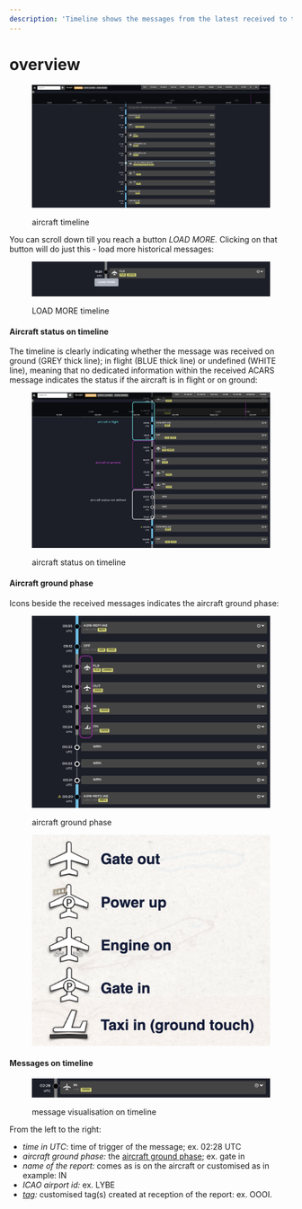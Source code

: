 ```yaml
---
description: 'Timeline shows the messages from the latest received to the oldest:'
---
```


# overview

<figure><img src="../../../.gitbook/assets/Screenshot 2023-08-02 at 10.13.48.png" alt=""><figcaption><p>aircraft timeline</p></figcaption></figure>

You can scroll down till you reach a button _LOAD MORE._ Clicking on that button will do just this - load more historical messages:

<figure><img src="../../../.gitbook/assets/Screenshot 2023-08-02 at 10.23.09.png" alt=""><figcaption><p>LOAD MORE timeline</p></figcaption></figure>

#### Aircraft status on timeline

The timeline is clearly indicating whether the message was received on ground (GREY thick line); in flight (BLUE thick line) or undefined (WHITE line), meaning that no dedicated information within the received ACARS message indicates the status if the aircraft is in flight or on ground:

<figure><img src="../../../.gitbook/assets/Screenshot 2023-08-02 at 10.34.35.png" alt=""><figcaption><p>aircraft status on timeline</p></figcaption></figure>

#### Aircraft ground phase

Icons beside the received messages indicates the aircraft ground phase:

<div>

<figure><img src="../../../.gitbook/assets/Screenshot 2023-08-02 at 10.41.39.png" alt=""><figcaption><p>aircraft ground phase</p></figcaption></figure>

 

<figure><img src="../../../.gitbook/assets/Screenshot 2023-08-02 at 10.44.03.png" alt=""><figcaption></figcaption></figure>

</div>

#### Messages on timeline

<figure><img src="../../../.gitbook/assets/Screenshot 2023-08-02 at 10.47.17.png" alt=""><figcaption><p>message visualisation on timeline</p></figcaption></figure>

From the left to the right:

* _time in UTC_: time of trigger of the message; ex. 02:28 UTC
* _aircraft ground phase:_ the [aircraft ground phase](overview.md#aircraft-ground-phase); ex. gate in
* _name of the report:_ comes as is on the aircraft or customised as in example: IN
* _ICAO airport id:_ ex. LYBE
* [_tag_](tags.md)_:_ customised tag(s) created at reception of the report: ex. OOOI.&#x20;
